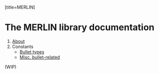 [title=MERLIN]
# The MERLIN library documentation
1. [About](#s=merlin/doc/about)  
2. Constants
    - [Bullet types](#s=merlin/doc/globals/etama)
    - [Misc. bullet-related](#s=merlin/doc/globals/etama-etc)
  
(WIP)